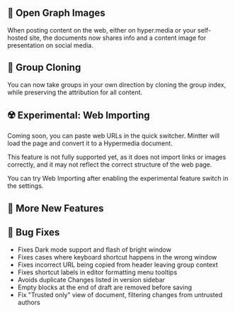 ## 🌆 Open Graph Images

When posting content on the web, either on hyper.media or your self-hosted site, the documents now shares info and a content image for presentation on social media.

## 🪩 Group Cloning

You can now take groups in your own direction by cloning the group index, while preserving the attribution for all content.

## ☢️ Experimental: Web Importing

Coming soon, you can paste web URLs in the quick switcher. Mintter will load the page and convert it to a Hypermedia document.

This feature is not fully supported yet, as it does not import links or images correctly, and it may not reflect the correct structure of the web page.

You can try Web Importing after enabling the experimental feature switch in the settings.

## 🎉 More New Features

## 🐛 Bug Fixes

- Fixes Dark mode support and flash of bright window
- Fixes cases where keyboard shortcut happens in the wrong window
- Fixes incorrect URL being copied from header leaving group context
- Fixes shortcut labels in editor formatting menu tooltips
- Avoids duplicate Changes listed in version sidebar
- Empty blocks at the end of draft are removed before saving
- Fix "Trusted only" view of document, filtering changes from untrusted authors
